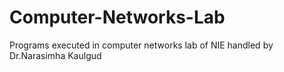 # Computer-Networks-Lab
Programs executed in computer networks lab of NIE handled by Dr.Narasimha Kaulgud
